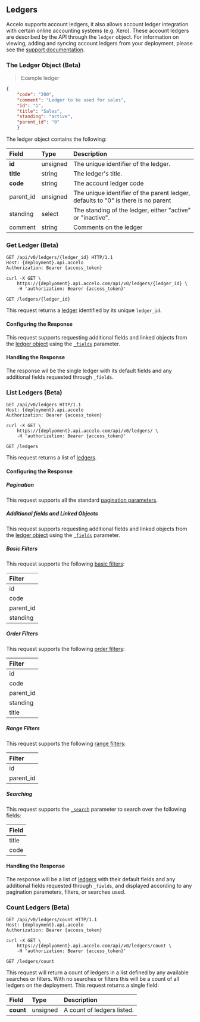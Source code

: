## Ledgers
Accelo supports account ledgers, it also allows account ledger integration with certain online accounting systems (e.g. Xero). These account ledgers are described by the API through the `ledger` object. For information on viewing, adding and syncing account ledgers from your deployment, please see the [support documentation](https://www.accelo.com/resources/help/guides/settings-and-configuration-guide/modules/billing-and-invoices/ledgers/).

### The Ledger Object (Beta)
> Example ledger

```json
{
    "code": "200",
    "comment": "Ledger to be used for sales",
    "id": "1",
    "title": "Sales",
    "standing": "active",
    "parent_id": "0"
    }
```

The ledger object contains the following:

| Field | Type | Description |
|:-|:-|:-|
| **id** | unsigned | The unique identifier of the ledger. |
| **title** | string | The ledger's title. |
| **code** | string | The account ledger code |
| parent_id | unsigned | The unique identifier of the parent ledger, defaults to "0" is there is no parent |
| standing | select | The standing of the ledger, either "active" or "inactive". |
| comment | string | Comments on the ledger |






### Get Ledger (Beta)

```http
GET /api/v0/ledgers/{ledger_id} HTTP/1.1
Host: {deployment}.api.accelo
Authorization: Bearer {access_token}
```

```shell
curl -X GET \
    https://{deplyoment}.api.accelo.com/api/v0/ledgers/{ledger_id} \
    -H 'authorization: Bearer {access_token}'
```

`GET /ledgers/{ledger_id}`

This request returns a [ledger](#the-ledger-object-beta) identified by its unique `ledger_id`.

#### Configuring the Response
This request supports requesting additional fields and linked objects from the [ledger object](#the-ledger-object-beta) using the [`_fields`](#configuring-the-response-fields) parameter.

#### Handling the Response
The response wil be the single ledger with its default fields and any additional fields requested through `_fields`.





### List Ledgers (Beta)

```http
GET /api/v0/ledgers HTTP/1.1
Host: {deployment}.api.accelo
Authorization: Bearer {access_token}
```

```shell
curl -X GET \
    https://{deplyoment}.api.accelo.com/api/v0/ledgers/ \
    -H 'authorization: Bearer {access_token}'
```

`GET /ledgers`

This request returns a list of [ledgers](#the-ledger-object-beta).

#### Configuring the Response

##### Pagination
This request supports all the standard [pagination parameters](#configuring-the-response-pagination).

##### Additional fields and Linked Objects
This request supports requesting additional fields and linked objects from the [ledger object](#the-ledger-object-beta) using the [`_fields`](#configuring-the-response-fields) parameter.

##### Basic Filters
This request supports the following [basic filters](#filters-basic-filters):

| Filter |
|:-|
| id |
| code |
| parent_id |
| standing |

##### Order Filters
This request supports the following [order filters](#filters-order-filters):

| Filter |
|:-|
| id |
| code |
| parent_id |
| standing |
| title |

##### Range Filters
This request supports the following [range filters](#filters-range-filters):

| Filter |
|:-|
| id |
| parent_id |

##### Searching
This request supports the [`_search`](#configuring-the-response-searching) parameter to search over the following fields:

| Field |
|:-|
| title |
| code |

#### Handling the Response
The response will be a list of [ledgers](#the-ledger-object-beta) with their default fields and any additional fields requested through `_fields`, and displayed according to any pagination parameters, filters, or searches used.






### Count Ledgers (Beta)

```http
GET /api/v0/ledgers/count HTTP/1.1
Host: {deployment}.api.accelo
Authorization: Bearer {access_token}
```

```shell
curl -X GET \
    https://{deplyoment}.api.accelo.com/api/v0/ledgers/count \
    -H 'authorization: Bearer {access_token}'
```

`GET /ledgers/count`

This request will return a count of ledgers in a list defined by any available searches or filters. With no searches or filters this will be a count of all ledgers on the deployment. This request returns a single field:

| Field | Type | Description |
|:-|:-|:-|
| **count** | unsigned | A count of ledgers listed. |
